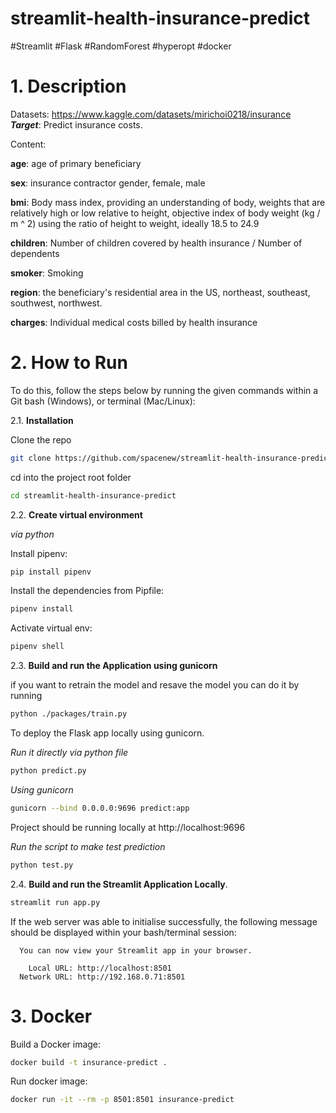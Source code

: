 # streamlit-health-insurance-predict

#Streamlit
#Flask
#RandomForest
#hyperopt
#docker

# 1. Description
Datasets: https://www.kaggle.com/datasets/mirichoi0218/insurance  
***Target***: Predict insurance costs.  

Content:

**age**: age of primary beneficiary

**sex**: insurance contractor gender, female, male

**bmi**: Body mass index, providing an understanding of body, weights that are relatively high or low relative to height,
objective index of body weight (kg / m ^ 2) using the ratio of height to weight, ideally 18.5 to 24.9

**children**: Number of children covered by health insurance / Number of dependents

**smoker**: Smoking

**region**: the beneficiary's residential area in the US, northeast, southeast, southwest, northwest.

**charges**: Individual medical costs billed by health insurance


# 2. How to Run

To do this, follow the steps below by running the given commands within a Git bash (Windows), or terminal (Mac/Linux):

2.1. **Installation**

Clone the repo

```bash
git clone https://github.com/spacenew/streamlit-health-insurance-predict.git
```
cd into the project root folder

```bash
cd streamlit-health-insurance-predict
```
2.2. **Create virtual environment**

*via python*

Install pipenv:

```bash
pip install pipenv
```

Install the dependencies from Pipfile:

```bash
pipenv install
```

Activate virtual env:

```bash
pipenv shell
```

2.3. **Build and run the Application using gunicorn**  

if you want to retrain the model and resave the model you can do it by running

```bash
python ./packages/train.py
```
To deploy the Flask app locally using gunicorn. 

*Run it directly via python file*
```bash
python predict.py
```
*Using gunicorn*

```bash
gunicorn --bind 0.0.0.0:9696 predict:app
```
Project should be running locally at http://localhost:9696

*Run the script to make test prediction*

```bash
python test.py
```

 2.4. **Build and run the Streamlit Application Locally**.

 ```bash
 streamlit run app.py
 ```

 If the web server was able to initialise successfully, the following message should be displayed within your bash/terminal session:

```
  You can now view your Streamlit app in your browser.

    Local URL: http://localhost:8501
  Network URL: http://192.168.0.71:8501
```

# 3. Docker  

Build a Docker image:  

```bash
docker build -t insurance-predict .
```
Run docker image:

```bash
docker run -it --rm -p 8501:8501 insurance-predict
```



